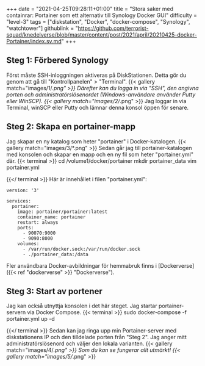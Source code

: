 +++
date = "2021-04-25T09:28:11+01:00"
title = "Stora saker med containrar: Portainer som ett alternativ till Synology Docker GUI"
difficulty = "level-3"
tags = ["diskstation", "Docker", "docker-compose", "Synology", "watchtower"]
githublink = "https://github.com/terrorist-squad/knedelverse/blob/master/content/post/2021/april/20210425-docker-Portainer/index.sv.md"
+++

## Steg 1: Förbered Synology
Först måste SSH-inloggningen aktiveras på DiskStationen. Detta gör du genom att gå till "Kontrollpanelen" > "Terminal".
{{< gallery match="images/1/*.png" >}}
Därefter kan du logga in via "SSH", den angivna porten och administratörslösenordet (Windows-användare använder Putty eller WinSCP).
{{< gallery match="images/2/*.png" >}}
Jag loggar in via Terminal, winSCP eller Putty och lämnar denna konsol öppen för senare.
## Steg 2: Skapa en portainer-mapp
Jag skapar en ny katalog som heter "portainer" i Docker-katalogen.
{{< gallery match="images/3/*.png" >}}
Sedan går jag till portainer-katalogen med konsolen och skapar en mapp och en ny fil som heter "portainer.yml" där.
{{< terminal >}}
cd /volume1/docker/portainer
mkdir portainer_data
vim portainer.yml

{{</ terminal >}}
Här är innehållet i filen "portainer.yml":
```
version: '3'

services:
  portainer:
    image: portainer/portainer:latest
    container_name: portainer
    restart: always
    ports:
      - 90070:9000
      - 9090:8000
    volumes:
      - /var/run/docker.sock:/var/run/docker.sock
      - ./portainer_data:/data

```
Fler användbara Docker-avbildningar för hemmabruk finns i [Dockerverse]({{< ref "dockerverse" >}} "Dockerverse").
## Steg 3: Start av portener
Jag kan också utnyttja konsolen i det här steget. Jag startar portainer-servern via Docker Compose.
{{< terminal >}}
sudo docker-compose -f portainer.yml up -d

{{</ terminal >}}
Sedan kan jag ringa upp min Portainer-server med diskstationens IP och den tilldelade porten från "Steg 2". Jag anger mitt administratörslösenord och väljer den lokala varianten.
{{< gallery match="images/4/*.png" >}}
Som du kan se fungerar allt utmärkt!
{{< gallery match="images/5/*.png" >}}